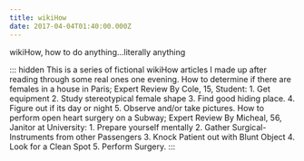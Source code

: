```yaml
---
title: wikiHow
date: 2017-04-04T01:40:00.000Z
---
```


wikiHow, how to do anything...literally anything

::: hidden
This is a series of fictional wikiHow articles I made up after reading through some real ones one evening. How to determine if there are females in a house in Paris; Expert Review By Cole, 15, Student: 1. Get equipment 2. Study stereotypical female shape 3. Find good hiding place. 4. Figure out if its day or night 5. Observe and/or take pictures. How to perform open heart surgery on a Subway; Expert Review By Micheal, 56, Janitor at University: 1. Prepare yourself mentally 2. Gather Surgical-Instruments from other Passengers 3. Knock Patient out with Blunt Object 4. Look for a Clean Spot 5. Perform Surgery.
:::